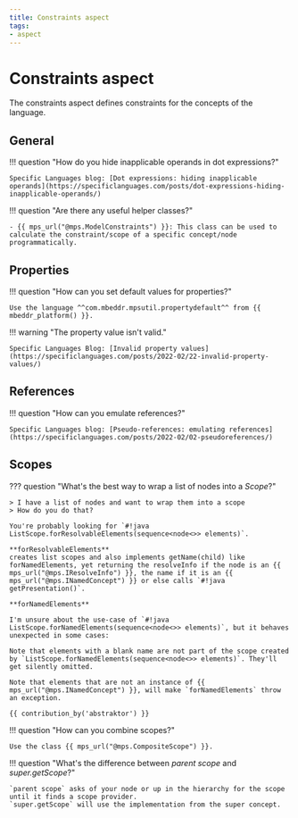 ```yaml
---
title: Constraints aspect
tags:
- aspect
---
```


# Constraints aspect

The constraints aspect defines constraints for the concepts of the language.

## General

!!! question "How do you hide inapplicable operands in dot expressions?"

    Specific Languages blog: [Dot expressions: hiding inapplicable operands](https://specificlanguages.com/posts/dot-expressions-hiding-inapplicable-operands/)

!!! question "Are there any useful helper classes?"

    - {{ mps_url("@mps.ModelConstraints") }}: This class can be used to calculate the constraint/scope of a specific concept/node programmatically.

## Properties

!!! question "How can you set default values for properties?"

    Use the language ^^com.mbeddr.mpsutil.propertydefault^^ from {{ mbeddr_platform() }}.

!!! warning "The property value isn't valid."

    Specific Languages Blog: [Invalid property values](https://specificlanguages.com/posts/2022-02/22-invalid-property-values/)

## References

!!! question "How can you emulate references?"

    Specific Languages blog: [Pseudo-references: emulating references](https://specificlanguages.com/posts/2022-02/02-pseudoreferences/)

## Scopes

??? question "What's the best way to wrap a list of nodes into a *Scope*?"

    > I have a list of nodes and want to wrap them into a scope
    > How do you do that?

    You're probably looking for `#!java ListScope.forResolvableElements(sequence<node<>> elements)`.

    **forResolvableElements**
    creates list scopes and also implements getName(child) like forNamedElements, yet returning the resolveInfo if the node is an {{ mps_url("@mps.IResolveInfo") }}, the name if it is an {{ mps_url("@mps.INamedConcept") }} or else calls `#!java getPresentation()`.
    
    **forNamedElements**
    
    I'm unsure about the use-case of `#!java ListScope.forNamedElements(sequence<node<>> elements)`, but it behaves unexpected in some cases:
    
    Note that elements with a blank name are not part of the scope created by `ListScope.forNamedElements(sequence<node<>> elements)`. They'll get silently omitted.
    
    Note that elements that are not an instance of {{ mps_url("@mps.INamedConcept") }}, will make `forNamedElements` throw an exception.

    {{ contribution_by('abstraktor') }}

!!! question "How can you combine scopes?"

    Use the class {{ mps_url("@mps.CompositeScope") }}.

!!! question "What's the difference between *parent scope* and *super.getScope*?"

    `parent scope` asks of your node or up in the hierarchy for the scope until it finds a scope provider.
    `super.getScope` will use the implementation from the super concept.